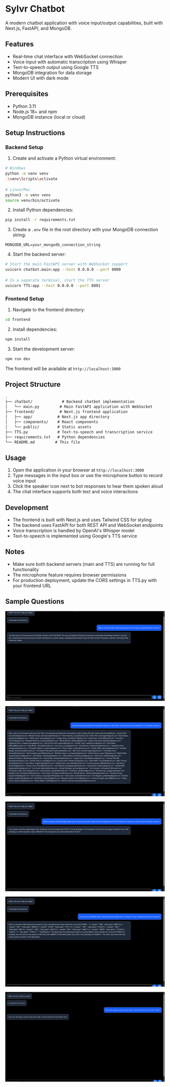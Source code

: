 # Sylvr Chatbot

A modern chatbot application with voice input/output capabilities, built with Next.js, FastAPI, and MongoDB.

## Features

- Real-time chat interface with WebSocket connection
- Voice input with automatic transcription using Whisper
- Text-to-speech output using Google TTS
- MongoDB integration for data storage
- Modern UI with dark mode

## Prerequisites

- Python 3.11
- Node.js 18+ and npm
- MongoDB instance (local or cloud)

## Setup Instructions

### Backend Setup

1. Create and activate a Python virtual environment:
```bash
# Windows
python -m venv venv
.\venv\Scripts\activate

# Linux/Mac
python3 -m venv venv
source venv/bin/activate
```

2. Install Python dependencies:
```bash
pip install -r requirements.txt
```

3. Create a `.env` file in the root directory with your MongoDB connection string:
```
MONGODB_URL=your_mongodb_connection_string
```

4. Start the backend server:
```bash
# Start the main FastAPI server with WebSocket support
uvicorn chatbot.main:app --host 0.0.0.0 --port 8000

# In a separate terminal, start the TTS server
uvicorn TTS:app --host 0.0.0.0 --port 8001
```

### Frontend Setup

1. Navigate to the frontend directory:
```bash
cd frontend
```

2. Install dependencies:
```bash
npm install
```

3. Start the development server:
```bash
npm run dev
```

The frontend will be available at `http://localhost:3000`

## Project Structure

```
.
├── chatbot/             # Backend chatbot implementation
│   └── main.py         # Main FastAPI application with WebSocket
├── frontend/           # Next.js frontend application
│   ├── app/           # Next.js app directory
│   ├── components/    # React components
│   └── public/        # Static assets
├── TTS.py             # Text-to-speech and transcription service
├── requirements.txt   # Python dependencies
└── README.md         # This file
```

## Usage

1. Open the application in your browser at `http://localhost:3000`
2. Type messages in the input box or use the microphone button to record voice input
3. Click the speaker icon next to bot responses to hear them spoken aloud
4. The chat interface supports both text and voice interactions

## Development

- The frontend is built with Next.js and uses Tailwind CSS for styling
- The backend uses FastAPI for both REST API and WebSocket endpoints
- Voice transcription is handled by OpenAI's Whisper model
- Text-to-speech is implemented using Google's TTS service

## Notes

- Make sure both backend servers (main and TTS) are running for full functionality
- The microphone feature requires browser permissions
- For production deployment, update the CORS settings in TTS.py with your frontend URL

## Sample Questions

![q1](q1.png)

![q2](q2.png)

![q3](q3.png)

![q4](q4.png)

![q5](q5.png)
